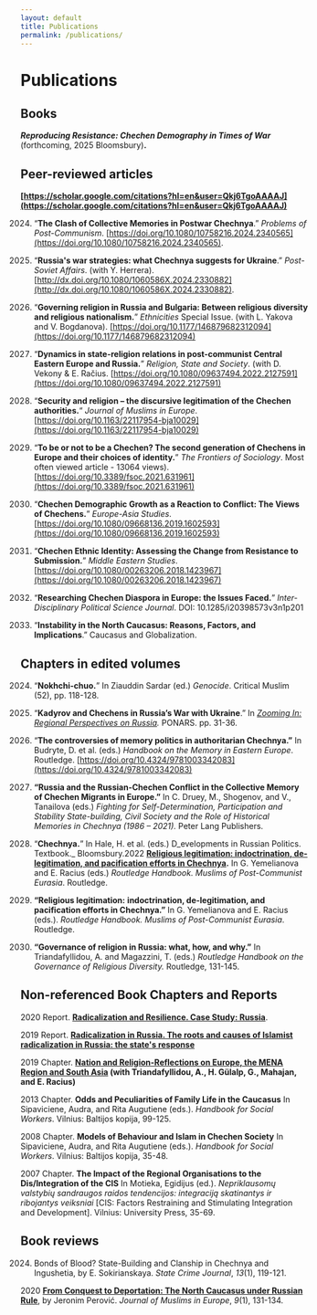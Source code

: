 ```yaml
---
layout: default
title: Publications
permalink: /publications/
---
```


# Publications
## Books
 **_Reproducing Resistance: Chechen Demography in Times of War_** (forthcoming, 2025 Bloomsbury)**.**
## Peer-reviewed articles

**[https://scholar.google.com/citations?hl=en&user=Qkj6TgoAAAAJ](https://scholar.google.com/citations?hl=en&user=Qkj6TgoAAAAJ)**


2024. “**The Clash of Collective Memories in Postwar Chechnya**.” _Problems of Post-Communism_. [https://doi.org/10.1080/10758216.2024.2340565](https://doi.org/10.1080/10758216.2024.2340565).

2024. “**Russia's war strategies: what Chechnya suggests for Ukraine**.” _Post-Soviet Affairs_. (with Y. Herrera). [http://dx.doi.org/10.1080/1060586X.2024.2330882](http://dx.doi.org/10.1080/1060586X.2024.2330882).

2023. “**Governing religion in Russia and Bulgaria: Between religious diversity and religious nationalism.**” _Ethnicities_ Special Issue. (with L. Yakova and V. Bogdanova). [https://doi.org/10.1177/146879682312094](https://doi.org/10.1177/146879682312094)

2022. “**Dynamics in state-religion relations in post-communist Central Eastern Europe and Russia.**” _Religion, State and Society_. (with D. Vekony & E. Račius. [https://doi.org/10.1080/09637494.2022.2127591](https://doi.org/10.1080/09637494.2022.2127591)

2021. “**Security and religion – the discursive legitimation of the Chechen authorities.**“ _Journal of Muslims in Europe_. [https://doi.org/10.1163/22117954-bja10029](https://doi.org/10.1163/22117954-bja10029)

2021. “**To be or not to be a Chechen? The second generation of Chechens in Europe and their choices of identity.**” _The Frontiers of Sociology_. Most often viewed article - 13064 views). [https://doi.org/10.3389/fsoc.2021.631961](https://doi.org/10.3389/fsoc.2021.631961)

2019. “**Chechen Demographic Growth as a Reaction to Conflict: The Views of Chechens.**” _Europe-Asia Studies_. [https://doi.org/10.1080/09668136.2019.1602593](https://doi.org/10.1080/09668136.2019.1602593)

2018. “**Chechen Ethnic Identity: Assessing the Change from Resistance to Submission.**” _Middle Eastern Studies_. [https://doi.org/10.1080/00263206.2018.1423967](https://doi.org/10.1080/00263206.2018.1423967)

2017. “**Researching Chechen Diaspora in Europe: the Issues Faced.**” _Inter-Disciplinary Political Science Journal_. DOI: 10.1285/i20398573v3n1p201

2012. “**Instability in the North Caucasus: Reasons, Factors, and Implications**.” Caucasus and Globalization.



## Chapters in edited volumes

2024. “**Nokhchi-chuo.**” In Ziauddin Sardar (ed.) _Genocide_. Critical Muslim (52), pp. 118-128.

2025. “**Kadyrov and Chechens in Russia’s War with Ukraine**.” In [_Zooming In: Regional Perspectives on Russia_](https://bunny-wp-pullzone-a7uhvox9dj.b-cdn.net/wp-content/uploads/2024/10/PONARS_ebook_Nov_2024.pdf)_._ PONARS. pp. 31-36.

2026. “**The controversies of memory politics in authoritarian Chechnya.”** In Budryte, D. et al. (eds.) _Handbook on the Memory in Eastern Europe_. Routledge. [https://doi.org/10.4324/9781003342083](https://doi.org/10.4324/9781003342083)

2027. **“Russia and the Russian-Chechen Conflict in the Collective Memory of Chechen Migrants in Europe.”** In C. Druey, M., Shogenov, and V., Tanailova (eds.) _Fighting for Self-Determination, Participation and Stability State-building, Civil Society and the Role of Historical Memories in Chechnya (1986 – 2021)._ Peter Lang Publishers.

2028. “**Chechnya.**” In Hale, H. et al. (eds.) D_evelopments in Russian Politics. Textbook._ Bloomsbury.2022  **[Religious legitimation: indoctrination, de-legitimation, and pacification efforts in Chechnya](https://www.taylorfrancis.com/chapters/edit/10.4324/9781003090632-6/religious-self-legitimation-indoctrination-pacification-efforts-chechen-government-marat-iliyasov).** In G. Yemelianova and E. Racius (eds.) *Routledge Handbook. Muslims of Post-Communist Eurasia*. Routledge.

2029. **“Religious legitimation:** **indoctrination, de-legitimation, and pacification efforts in Chechnya.”** In G. Yemelianova and E. Racius (eds.). _Routledge Handbook. Muslims of Post-Communist Eurasia_. Routledge.
 
2031. **“Governance of religion in Russia: what, how, and why.”** In Triandafyllidou, A. and Magazzini, T. (eds.) *Routledge Handbook on the Governance of Religious Diversity.* Routledge, 131-145.


## Non-referenced Book Chapters and Reports

2020  Report.  **[Radicalization and Resilience. Case Study: Russia](http://grease.eui.eu/wp-content/uploads/sites/8/2020/10/WP4-Report_Russia-1.pdf)**. 

2019  Report.  **[Radicalization in Russia. The roots and causes of Islamist radicalization in Russia: the state's response](http://grease.eui.eu/wp-content/uploads/sites/8/2019/10/Russia-Report.pdf)**

2019  Chapter. **[Nation and Religion-Reflections on Europe, the MENA Region and South Asia](http://grease.eui.eu/wp-content/uploads/sites/8/2019/05/GREASE-concept-paper_D1.3_Nation-and-Religion_30May2019_FINAL1-2.pdf) (with Triandafyllidou, A., H. Gülalp, G., Mahajan, and E. Racius)**

2013  Chapter. **Odds and Peculiarities of Family Life in the Caucasus** In Sipaviciene, Audra, and Rita Augutiene (eds.). *Handbook for Social Workers*. Vilnius: Baltijos kopija, 99-125.

2008  Chapter. **Models of Behaviour and Islam in Chechen Society** In Sipaviciene, Audra, and Rita Augutiene (eds.). *Handbook for Social Workers*. Vilnius: Baltijos kopija, 35-48.

2007  Chapter. **The Impact of the Regional Organisations to the Dis/Integration of the CIS** In Motieka, Egidijus (ed.). *Nepriklausomų valstybių sandraugos raidos tendencijos: integraciją skatinantys ir ribojantys veiksniai* [CIS: Factors Restraining and Stimulating Integration and Development]. Vilnius: University Press, 35-69.

## Book reviews

2024. Bonds of Blood? State-Building and Clanship in Chechnya and Ingushetia, by E. Sokirianskaya. _State Crime Journal_, _13_(1), 119-121.

2020  [**From Conquest to Deportation: The North Caucasus under Russian Rule**](https://doi.org/10.1163/22117954-12341414), by Jeronim Perović. *Journal of Muslims in Europe*, *9*(1), 131-134.




